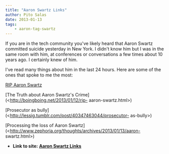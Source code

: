 ```yaml
---
title: "Aaron Swartz Links"
author: Pito Salas
date: 2013-01-13
tags:
    - aaron-tag-swartz
---
```


If you are in the tech community you've likely heard that Aaron Swartz
committed suicide yesterday in New York. I didn't know him but I was in the
same room with him, at conferences or conversations a few times about 10 years
ago. I certainly knew of him.

I've read many things about him in the last 24 hours. Here are some of the
ones that spoke to me the most:

[RIP Aaron Swartz](<http://boingboing.net/2013/01/12/rip-aaron-swartz.html>)

[The Truth about Aaron Swartz's Crime](<http://boingboing.net/2013/01/12/rip-
aaron-swartz.html>)

[Prosecutor as bully](<http://lessig.tumblr.com/post/40347463044/prosecutor-
as-bully>)

[Processing the loss of Aaron
Swartz](<http://www.zephoria.org/thoughts/archives/2013/01/13/aaron-
swartz.html>)


* **Link to site:** **[Aaron Swartz Links](None)**
